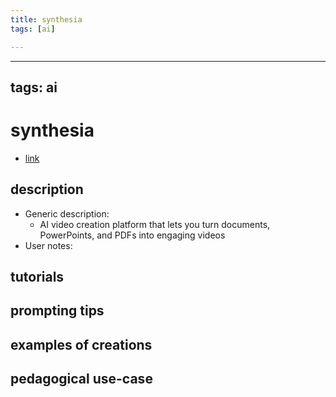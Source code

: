 ```yaml
---
title: synthesia
tags: [ai]

---
```


---
tags: ai 
---


# synthesia


* [link](https://www.synthesia.io/?via=ffmedia)

## description
* Generic description: 
    * AI video creation platform that lets you turn documents, PowerPoints, and PDFs into engaging videos
* User notes:

## tutorials

## prompting tips

## examples of creations 

## pedagogical use-case 